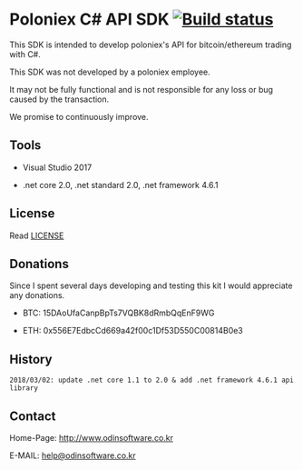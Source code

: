 # Poloniex C# API SDK [![Build status](https://ci.appveyor.com/api/projects/status/dnp9i3t6sexv9tpa?svg=true)](https://ci.appveyor.com/project/lisa3907/poloniex-csharp)

This SDK is intended to develop poloniex's API for bitcoin/ethereum trading with C#.

This SDK was not developed by a poloniex employee.

It may not be fully functional and is not responsible for any loss or bug caused by the transaction.

We promise to continuously improve.

## Tools

- Visual Studio 2017

- .net core 2.0, .net standard 2.0, .net framework 4.6.1

## License

Read [LICENSE](LICENSE)

## Donations

Since I spent several days developing and testing this kit I would appreciate any donations.

- BTC: 15DAoUfaCanpBpTs7VQBK8dRmbQqEnF9WG

- ETH: 0x556E7EdbcCd669a42f00c1Df53D550C00814B0e3

## History

```
2018/03/02: update .net core 1.1 to 2.0 & add .net framework 4.6.1 api library
```

## Contact

Home-Page: http://www.odinsoftware.co.kr

E-MAIL: help@odinsoftware.co.kr